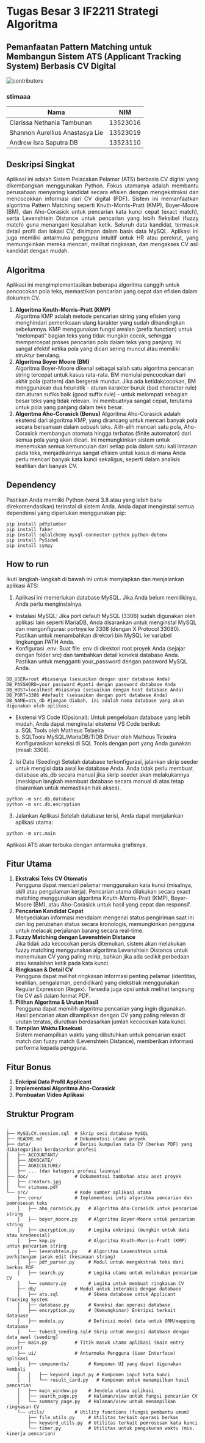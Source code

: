 # Tugas Besar 3 IF2211 Strategi Algoritma
## Pemanfaatan Pattern Matching untuk Membangun Sistem ATS (Applicant Tracking System) Berbasis CV Digital

![contributors](doc/creators.jpg) 
### stimaaa
| Nama | NIM |
|------|-----|
| Clarissa Nethania Tambunan | 13523016 |
| Shannon Aurellius Anastasya Lie | 13523019 |
| Andrew Isra Saputra DB | 13523110 |

## Deskripsi Singkat
<p align="justify">
Aplikasi ini adalah Sistem Pelacakan Pelamar (ATS) berbasis CV digital yang dikembangkan menggunakan Python. Fokus utamanya adalah membantu perusahaan menyaring kandidat secara efisien dengan mengekstraksi dan mencocokkan informasi dari CV digital (PDF). Sistem ini memanfaatkan algoritma Pattern Matching seperti Knuth-Morris-Pratt (KMP), Boyer-Moore (BM), dan Aho-Corasick untuk pencarian kata kunci cepat (exact match), serta Levenshtein Distance untuk pencarian yang lebih fleksibel (fuzzy match) guna menangani kesalahan ketik. Seluruh data kandidat, termasuk detail profil dan lokasi CV, disimpan dalam basis data MySQL. Aplikasi ini juga memiliki antarmuka pengguna intuitif untuk HR atau perekrut, yang memungkinkan mereka mencari, melihat ringkasan, dan mengakses CV asli kandidat dengan mudah.
</p>

## Algoritma
Aplikasi ini mengimplementasikan beberapa algoritma canggih untuk pencocokan pola teks, memastikan pencarian yang cepat dan efisien dalam dokumen CV. <br>
1. **Algoritma Knuth-Morris-Pratt (KMP)**  
   Algoritma KMP adalah metode pencarian string yang efisien yang menghindari pemeriksaan ulang karakter yang sudah dibandingkan sebelumnya. KMP menggunakan fungsi awalan (prefix function) untuk "melompati" bagian teks yang tidak mungkin cocok, sehingga mempercepat proses pencarian pola dalam teks yang panjang. Ini sangat efektif ketika pola yang dicari sering muncul atau memiliki struktur berulang.
2. **Algoritma Boyer Moore (BM)**  
   Algoritma Boyer-Moore dikenal sebagai salah satu algoritma pencarian string tercepat untuk kasus rata-rata. BM memulai pencocokan dari akhir pola (pattern) dan bergerak mundur. Jika ada ketidakcocokan, BM menggunakan dua heuristik - aturan karakter buruk (bad character rule) dan aturan sufiks baik (good suffix rule) - untuk melompati sebagian besar teks yang tidak relevan. Ini membuatnya sangat cepat, terutama untuk pola yang panjang dalam teks besar.
3. **Algoritma Aho-Corasick (Bonus)**
   Algoritma Aho-Corasick adalah ekstensi dari algoritma KMP, yang dirancang untuk mencari banyak pola secara bersamaan dalam sebuah teks. Alih-alih mencari satu pola, Aho-Corasick membangun otomata hingga terbatas (finite automaton) dari semua pola yang akan dicari. Ini memungkinkan sistem untuk menemukan semua kemunculan dari setiap pola dalam satu kali lintasan pada teks, menjadikannya sangat efisien untuk kasus di mana Anda perlu mencari banyak kata kunci sekaligus, seperti dalam analisis keahlian dari banyak CV.

## Dependency
Pastikan Anda memiliki Python (versi 3.8 atau yang lebih baru direkomendasikan) terinstal di sistem Anda. Anda dapat menginstal semua dependensi yang diperlukan menggunakan pip:
```
pip install pdfplumber
pip install faker
pip install sqlalchemy mysql-connector-python python-dotenv
pip install PySide6
pip install sympy
```

## How to run
Ikuti langkah-langkah di bawah ini untuk menyiapkan dan menjalankan aplikasi ATS:
1. Aplikasi ini memerlukan database MySQL. Jika Anda belum memilikinya, Anda perlu menginstalnya.
- Instalasi MySQL: Jika port default MySQL (3306) sudah digunakan oleh aplikasi lain seperti MariaDB, Anda disarankan untuk menginstal MySQL dan mengonfigurasi portnya ke 3308 (dengan X Protocol 33080). Pastikan untuk menambahkan direktori bin MySQL ke variabel lingkungan PATH Anda.
- Konfigurasi .env: Buat file .env di direktori root proyek Anda (sejajar dengan folder src) dan tambahkan detail koneksi database Anda. Pastikan untuk mengganti your_password dengan password MySQL Anda.
```
DB_USER=root #biasanya (sesuaikan dengan user database Anda)
DB_PASSWORD=your_password #ganti dengan password database Anda
DB_HOST=localhost #biasanya (sesuaikan dengan host database Anda) 
DB_PORT=3306 #default (sesuaikan dengan port database Anda)
DB_NAME=ats_db #jangan diubah, ini adalah nama database yang akan digunakan oleh aplikasi
```
- Ekstensi VS Code (Opsional): Untuk pengelolaan database yang lebih mudah, Anda dapat menginstal ekstensi VS Code berikut: <br>
a. SQL Tools oleh Matheus Teixeira <br>
b. SQLTools MySQL/MariaDB/TiDB Driver oleh Matheus Teixeira Konfigurasikan koneksi di SQL Tools dengan port yang Anda gunakan (misal: 3308).
2. Isi Data (Seeding)
Setelah database terkonfigurasi, jalankan skrip seeder untuk mengisi data awal ke database Anda. Anda tidak perlu membuat database ats_db secara manual jika skrip seeder akan melakukannya (meskipun langkah membuat database secara manual di atas tetap disarankan untuk memastikan hak akses).
```
python -m src.db.database
python -m src.db.encryption
```
3. Jalankan Aplikasi
Setelah database terisi, Anda dapat menjalankan aplikasi utama:
```
python -m src.main
```
Aplikasi ATS akan terbuka dengan antarmuka grafisnya.

## Fitur Utama

1. **Ekstraksi Teks CV Otomatis**  
   Pengguna dapat mencari pelamar menggunakan kata kunci (misalnya, skill atau pengalaman kerja). Pencarian utama dilakukan secara exact matching menggunakan algoritma Knuth-Morris-Pratt (KMP), Boyer-Moore (BM), atau Aho-Corasick untuk hasil yang cepat dan responsif.
2. **Pencarian Kandidat Cepat**  
   Menyediakan informasi mendalam mengenai status pengiriman saat ini dan log perubahan status secara kronologis, memungkinkan pengguna untuk melacak perjalanan barang secara real-time.
3. **Fuzzy Matching dengan Levenshtein Distance**  
   Jika tidak ada kecocokan persis ditemukan, sistem akan melakukan fuzzy matching menggunakan algoritma Levenshtein Distance untuk menemukan CV yang paling mirip, bahkan jika ada sedikit perbedaan atau kesalahan ketik pada kata kunci.
4. **Ringkasan & Detail CV**  
   Pengguna dapat melihat ringkasan informasi penting pelamar (identitas, keahlian, pengalaman, pendidikan) yang diekstrak menggunakan Regular Expression (Regex). Tersedia juga opsi untuk melihat langsung file CV asli dalam format PDF.
5. **Pilihan Algoritma & Urutan Hasil**  
   Pengguna dapat memilih algoritma pencarian yang ingin digunakan. Hasil pencarian akan ditampilkan dengan CV yang paling relevan di urutan teratas, diurutkan berdasarkan jumlah kecocokan kata kunci.
6. **Tampilan Waktu Eksekusi**  
   Sistem menampilkan waktu yang dibutuhkan untuk pencarian exact match dan fuzzy match (Levenshtein Distance), memberikan informasi performa kepada pengguna.
   
## Fitur Bonus
1. **Enkripsi Data Profil Applicant**  
2. **Implementasi Algoritma Aho-Corasick**  
3. **Pembuatan Video Aplikasi**  

## Struktur Program
```
.
├── MySQLCV.session.sql  # Skrip sesi database MySQL
├── README.md            # Dokumentasi utama proyek
├── data/                # Berisi kumpulan data CV (berkas PDF) yang dikategorikan berdasarkan profesi
│   ├── ACCOUNTANT/
│   ├── ADVOCATE/
│   ├── AGRICULTURE/
│   ├── ... (dan kategori profesi lainnya)
├── doc/                 # Dokumentasi tambahan atau aset proyek
│   ├── creators.jpg
│   └── stimaaa.pdf
└── src/                 # Kode sumber aplikasi utama
    ├── core/            # Implementasi inti algoritma pencarian dan pemrosesan teks
    │   ├── aho_corasick.py   # Algoritma Aho-Corasick untuk pencarian string
    │   ├── boyer_moore.py    # Algoritma Boyer-Moore untuk pencarian string
    │   ├── encryption.py     # Logika enkripsi (mungkin untuk data atau kredensial)
    │   ├── kmp.py            # Algoritma Knuth-Morris-Pratt (KMP) untuk pencarian string
    │   ├── levenshtein.py    # Algoritma Levenshtein untuk perhitungan jarak edit (kesamaan string)
    │   ├── pdf_parser.py     # Modul untuk mengekstrak teks dari berkas PDF
    │   ├── search.py         # Logika utama untuk melakukan pencarian CV
    │   └── summary.py        # Logika untuk membuat ringkasan CV
    ├── db/              # Modul untuk interaksi dengan database
    │   ├── ats.sql           # Skema database untuk Applicant Tracking System
    │   ├── database.py       # Koneksi dan operasi database
    │   ├── encryption.py     # (Kemungkinan) Enkripsi terkait database
    │   ├── models.py         # Definisi model data untuk ORM/mapping database
    │   └── tubes3_seeding.sql# Skrip untuk mengisi database dengan data awal (seeding)
    ├── main.py          # Titik masuk utama aplikasi (main entry point)
    ├── ui/              # Antarmuka Pengguna (User Interface) aplikasi
    │   ├── components/       # Komponen UI yang dapat digunakan kembali
    │   │   ├── keyword_input.py # Komponen input kata kunci
    │   │   └── result_card.py   # Komponen untuk menampilkan hasil pencarian
    │   ├── main_window.py    # Jendela utama aplikasi
    │   ├── search_page.py    # Halaman/view untuk fungsi pencarian CV
    │   └── summary_page.py   # Halaman/view untuk menampilkan ringkasan CV
    └── utils/           # Utility functions (fungsi pembantu umum)
        ├── file_utils.py     # Utilitas terkait operasi berkas
        ├── keyword_utils.py  # Utilitas terkait pemrosesan kata kunci
        └── timer.py          # Utilitas untuk pengukuran waktu (mis. kinerja pencarian)
```
